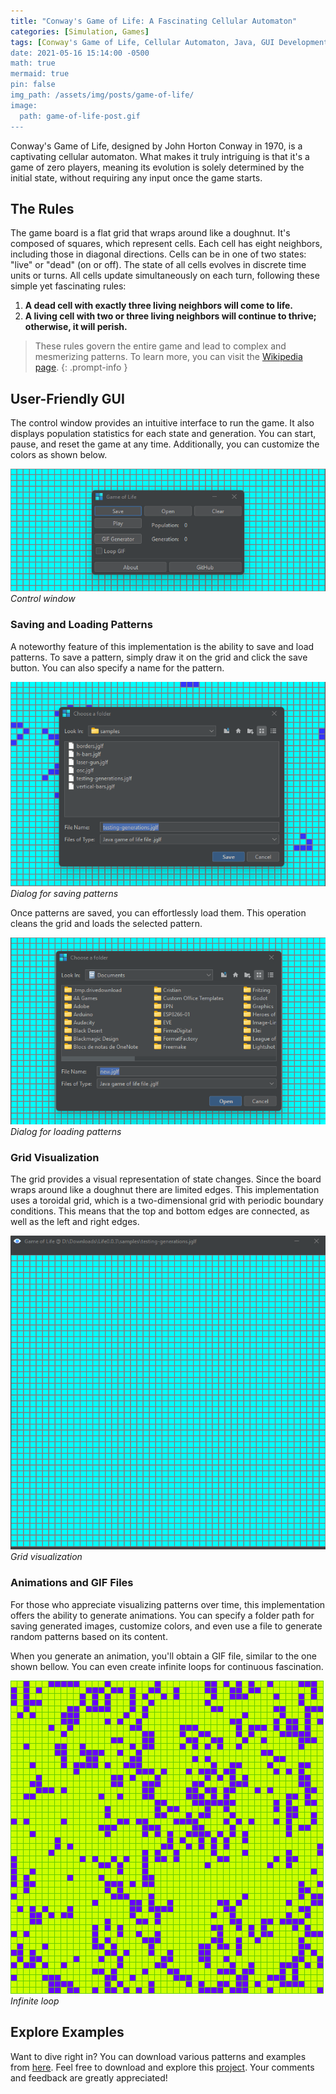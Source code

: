 ```yaml
---
title: "Conway's Game of Life: A Fascinating Cellular Automaton"
categories: [Simulation, Games]
tags: [Conway's Game of Life, Cellular Automaton, Java, GUI Development]
date: 2021-05-16 15:14:00 -0500
math: true
mermaid: true
pin: false
img_path: /assets/img/posts/game-of-life/
image:
  path: game-of-life-post.gif
---
```

Conway's Game of Life, designed by John Horton Conway in 1970, is a captivating cellular automaton. What makes it truly intriguing is that it's a game of zero players, meaning its evolution is solely determined by the initial state, without requiring any input once the game starts.

## The Rules

The game board is a flat grid that wraps around like a doughnut. It's composed of squares, which represent cells. Each cell has eight neighbors, including those in diagonal directions. Cells can be in one of two states: "live" or "dead" (on or off). The state of all cells evolves in discrete time units or turns. All cells update simultaneously on each turn, following these simple yet fascinating rules:

1. **A dead cell with exactly three living neighbors will come to life.**
2. **A living cell with two or three living neighbors will continue to thrive; otherwise, it will perish.**

>These rules govern the entire game and lead to complex and mesmerizing patterns. To learn more, you can visit the [Wikipedia page](https://en.wikipedia.org/wiki/Conway%27s_Game_of_Life).
{: .prompt-info }

## User-Friendly GUI

The control window provides an intuitive interface to run the game. It also displays population statistics for each state and generation. You can start, pause, and reset the game at any time. Additionally, you can customize the colors as shown below.

![Control window](https://github.com/crixodia/java-game-of-life/raw/master/images/contro-gui.png)
_Control window_

### Saving and Loading Patterns

A noteworthy feature of this implementation is the ability to save and load patterns. To save a pattern, simply draw it on the grid and click the save button. You can also specify a name for the pattern.

![Save pattern](https://github.com/crixodia/java-game-of-life/raw/master/images/save-dialog.png)
_Dialog for saving patterns_

Once patterns are saved, you can effortlessly load them. This operation cleans the grid and loads the selected pattern.

![Load pattern](https://github.com/crixodia/java-game-of-life/raw/master/images/open-dialog.png)
_Dialog for loading patterns_

### Grid Visualization

The grid provides a visual representation of state changes. Since the board wraps around like a doughnut there are limited edges. This implementation uses a toroidal grid, which is a two-dimensional grid with periodic boundary conditions. This means that the top and bottom edges are connected, as well as the left and right edges.

![Grid visualization](https://github.com/crixodia/java-game-of-life/raw/master/images/grid-gui.png)
_Grid visualization_

### Animations and GIF Files

For those who appreciate visualizing patterns over time, this implementation offers the ability to generate animations. You can specify a folder path for saving generated images, customize colors, and even use a file to generate random patterns based on its content.

When you generate an animation, you'll obtain a GIF file, similar to the one shown bellow. You can even create infinite loops for continuous fascination.

![Infinite loop](https://github.com/crixodia/java-game-of-life/raw/master/examples/GIFgen/Profile_Life_NFT/animation.gif)
_Infinite loop_

## Explore Examples

Want to dive right in? You can download various patterns and examples from [here](https://github.com/crixodia/java-game-of-life/blob/master/examples/). Feel free to download and explore this [project](https://github.com/crixodia/java-game-of-life). Your comments and feedback are greatly appreciated!
